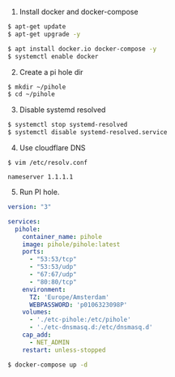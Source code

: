 
1. Install docker and docker-compose

```zsh
$ apt-get update
$ apt-get upgrade -y

$ apt install docker.io docker-compose -y
$ systemctl enable docker
```

2. Create a pi hole dir

```zsh
$ mkdir ~/pihole
$ cd ~/pihole
```

3. Disable systemd resolved

```zsh
$ systemctl stop systemd-resolved
$ systemctl disable systemd-resolved.service
```

4. Use cloudflare DNS

```
$ vim /etc/resolv.conf

```

```
nameserver 1.1.1.1
```

5. Run PI hole.

```yaml
version: "3"

services:
  pihole:
    container_name: pihole
    image: pihole/pihole:latest
    ports:
      - "53:53/tcp"
      - "53:53/udp"
      - "67:67/udp"
      - "80:80/tcp"
    environment:
      TZ: 'Europe/Amsterdam'
      WEBPASSWORD: 'p0106323098P'
    volumes:
      - './etc-pihole:/etc/pihole'
      - './etc-dnsmasq.d:/etc/dnsmasq.d'
    cap_add:
      - NET_ADMIN
    restart: unless-stopped
```

```zsh
$ docker-compose up -d
```

